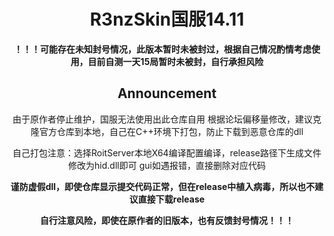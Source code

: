 ﻿<div align="center">


   # **R3nzSkin国服14.11**
   
   **！！！可能存在未知封号情况，此版本暂时未被封过，根据自己情况酌情考虑使用，目前自测一天15局暂时未被封，自行承担风险**
   
   ## Announcement
   由于原作者停止维护，国服无法使用出此仓库自用
   根据论坛偏移量修改，建议克隆官方仓库到本地，自己在C++环境下打包，防止下载到恶意仓库的dll


   自己打包注意：选择RoitServer本地X64编译配置编译，release路径下生成文件修改为hid.dll即可
   gui如遇报错，直接删除对应代码

   **谨防虚假dll，即使仓库显示提交代码正常，但在release中植入病毒，所以也不建议直接下载release**

   **自行注意风险，即使在原作者的旧版本，也有反馈封号情况！！！**


</div>
